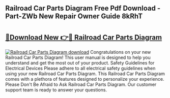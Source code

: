 ## Railroad Car Parts Diagram Free Pdf Download - Part-ZWb New Repair Owner Guide 8kRhT

# <h2><a href="http://dfok84b.blite.top/?on=Railroad+Car+Parts+Diagram">🔗Download New 👉🔴 Railroad Car Parts Diagram</a></h2>

[![Railroad Car Parts Diagram download](https://i.imgur.com/lujVjoI.png)](http://dfok84b.blite.top/?on=Railroad+Car+Parts+Diagram)
Congratulations on your new Railroad Car Parts Diagram! This user manual is designed to help you understand and get the most out of your product. Safety Guidelines for Electrical Devices Please adhere to all electrical safety guidelines when using your new Railroad Car Parts Diagram. This Railroad Car Parts Diagram comes with a plethora of features designed to personalize your experience. Please Don't Be Afraid to Ask Railroad Car Parts Diagram. Our customer support team is ready to answer your questions.
